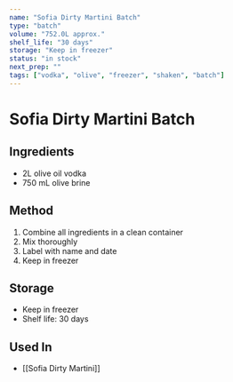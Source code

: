 ```yaml
---
name: "Sofia Dirty Martini Batch"
type: "batch"
volume: "752.0L approx."
shelf_life: "30 days"
storage: "Keep in freezer"
status: "in stock"
next_prep: ""
tags: ["vodka", "olive", "freezer", "shaken", "batch"]
---
```


# Sofia Dirty Martini Batch

## Ingredients
- 2L olive oil vodka
- 750 mL olive brine

## Method
1. Combine all ingredients in a clean container
2. Mix thoroughly
3. Label with name and date
4. Keep in freezer

## Storage
- Keep in freezer
- Shelf life: 30 days

## Used In
- [[Sofia Dirty Martini]]
